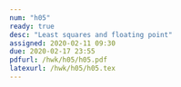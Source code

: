 ```yaml
---
num: "h05"
ready: true
desc: "Least squares and floating point"
assigned: 2020-02-11 09:30
due: 2020-02-17 23:55
pdfurl: /hwk/h05/h05.pdf
latexurl: /hwk/h05/h05.tex
---
```

